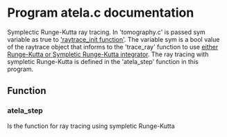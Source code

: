 # Program atela.c documentation

Symplectic Runge-Kutta ray tracing. In 'tomography.c' is passed sym variable as true to
['raytrace\_init function'](https://github.com/Dirack/Estudos/blob/cc3280ddb8f1e3579ec274a182728678477ab0a6/Madagascar/raytracer_API/tomography/tomography.c#L142).
The variable sym is a bool value of the raytrace object that informs to the 'trace_ray' function to use
[either Runge-Kutta or Sympletic Runge-Kutta integrator](https://github.com/Dirack/Estudos/blob/cc3280ddb8f1e3579ec274a182728678477ab0a6/Madagascar/raytracer_API/raytracer/raytrace.c#L167-201).
The ray tracing with sympletic Runge-Kutta is defined in the 'atela_step' function in this program.

## Function

### atela_step

Is the function for ray tracing using sympletic Runge-Kutta
